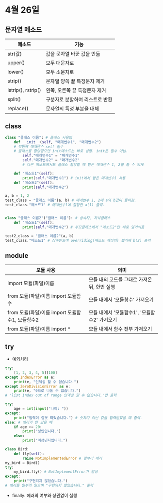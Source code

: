 # 4월 26일
## 문자열 메소드
메소드 | 기능
----|------
str(값) | 값을 문자열 바꾼 값을 만듦
upper() | 모두 대문자로
lower() | 모두 소문자로
strip() | 문자열 양쪽 끝 특정문자 제거
lstrip(), rstrip() | 왼쪽, 오른쪽 끝 특정문자 제거
split() | 구분자로 분할하여 리스트로 반환
replace() | 문자열의 특정 부분을 대체
## class
```python
class "클래스 이름": # 클래스 사용법
    def __init__(self, "매개변수1", "매개변수2")
    # 첫번째 매개변수 self 필수
    # 클래스를 할당받으면 init메소드는 바로 실행. init은 필수 아님.
        self."매개변수1" = "매개변수1"
        self."매개변수2" = "매개변수2"
        # 다른 메소드에서도 클래스 할당할 때 받은 매개변수 1, 2를 쓸 수 있게

    def "메소드1"(self):
        print(self."매개변수1") # init에서 받은 매개변수1 사용
    def "메소드2"(self):
        print(self."매개변수2")

a, b = 1, 2
test_class = "클래스 이름"(a, b) # 매개변수 1, 2에 a와 b값이 들어감.
test_class."메소드1" # 매개변수1에 할당한 a(1) 출력.


class "클래스 이름2"("클래스 이름"): # 상속자, 자식클래스
    def "메소드1"(self):
        print(self."매개변수2") # 부모클래스에서 "메소드2"만 새로 덮어씌움

test2_class = "클래스 이름2"(a, b)
test_class."메소드1" # 상속받으며 overriding(메소드 재정의) 했기에 b(2) 출력
```
## module
모듈 사용 | 의미
----|------
import 모듈(파일)이름 | 모듈 내의 코드를 그대로 가져온 뒤, 한번 실행
from 모듈(파일)이름 import 모듈함수 | 모듈 내에서 '모듈함수' 가져오기
from 모듈(파일)이름 import 모듈함수1, 모듈함수2 | 모듈 내에서 '모듈함수1', '모듈함수2' 가져오기
from 모듈(파일)이름 import * | 모듈 내에서 함수 전부 가져오기


## try
- 예외처리
```python
try:
    [1, 2, 3, 4, 5][100]
except IndexError as e:
    print(e, "인덱싱 할 수 없습니다.")
except ZeroDivisionError as e:
    print(e, "0으로 나눌 수 없습니다.")
# 'list index out of range 인덱싱 할 수 없습니다.'만 출력

try:
    age = int(input("나이: "))
except:
    print("입력이 잘못 되었습니다.") # 숫자가 아닌 값을 입력받았을 때 출력.
else: # 에러가 안 났을 때
    if age >= 20:
        print("성인입니다.")
    else:
        print("미성년자입니다.")

class Bird:
    def fly(self):
        raise NotImplementedError # 일부러 에러
my_bird = Bird()
try:
    my_bird.fly() # NotImplementError가 발생
except:
    print("구현되지 않았습니다.")
# 에러를 일부러 일으며 "구현되지 않았습니다." 출력
```
- finally: 에러의 여부와 상관없이 실행